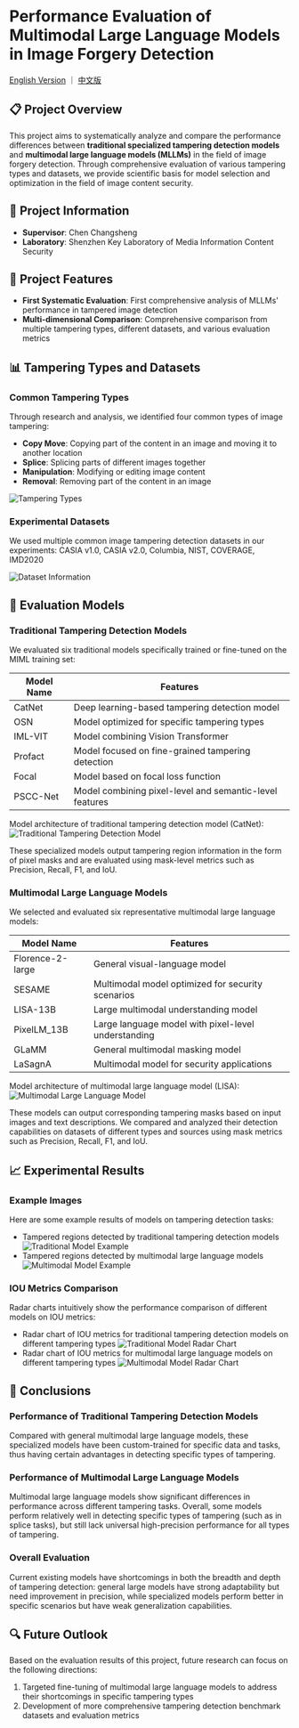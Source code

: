 # Performance Evaluation of Multimodal Large Language Models in Image Forgery Detection

[English Version](README_EN.md) ｜ [中文版](README_CN.md)

## 📋 Project Overview

This project aims to systematically analyze and compare the performance differences between **traditional specialized tampering detection models** and **multimodal large language models (MLLMs)** in the field of image forgery detection. Through comprehensive evaluation of various tampering types and datasets, we provide scientific basis for model selection and optimization in the field of image content security.

## 🔬 Project Information
- **Supervisor**: Chen Changsheng
- **Laboratory**: Shenzhen Key Laboratory of Media Information Content Security

## 🚀 Project Features
- **First Systematic Evaluation**: First comprehensive analysis of MLLMs' performance in tampered image detection
- **Multi-dimensional Comparison**: Comprehensive comparison from multiple tampering types, different datasets, and various evaluation metrics

## 📊 Tampering Types and Datasets

### Common Tampering Types
Through research and analysis, we identified four common types of image tampering:
- **Copy Move**: Copying part of the content in an image and moving it to another location
- **Splice**: Splicing parts of different images together
- **Manipulation**: Modifying or editing image content
- **Removal**: Removing part of the content in an image

![Tampering Types](images/tamperingTypesEN.png)

### Experimental Datasets
We used multiple common image tampering detection datasets in our experiments: CASIA v1.0, CASIA v2.0, Columbia, NIST, COVERAGE, IMD2020

![Dataset Information](images/datasetsEN.png)

## 🤖 Evaluation Models

### Traditional Tampering Detection Models
We evaluated six traditional models specifically trained or fine-tuned on the MIML training set:

<div align="center">

| Model Name | Features |
|---------|------|
| CatNet | Deep learning-based tampering detection model |
| OSN | Model optimized for specific tampering types |
| IML-VIT | Model combining Vision Transformer |
| Profact | Model focused on fine-grained tampering detection |
| Focal | Model based on focal loss function |
| PSCC-Net | Model combining pixel-level and semantic-level features |

</div>

Model architecture of traditional tampering detection model (CatNet):
![Traditional Tampering Detection Model](images/specialized.png)

These specialized models output tampering region information in the form of pixel masks and are evaluated using mask-level metrics such as Precision, Recall, F1, and IoU.

### Multimodal Large Language Models
We selected and evaluated six representative multimodal large language models:

<div align="center">

| Model Name | Features |
|---------|------|
| Florence-2-large | General visual-language model |
| SESAME | Multimodal model optimized for security scenarios |
| LISA-13B | Large multimodal understanding model |
| PixelLM_13B | Large language model with pixel-level understanding |
| GLaMM | General multimodal masking model |
| LaSagnA | Multimodal model for security applications |

</div>

Model architecture of multimodal large language model (LISA):
![Multimodal Large Language Model](images/MLLM.png)

These models can output corresponding tampering masks based on input images and text descriptions. We compared and analyzed their detection capabilities on datasets of different types and sources using mask metrics such as Precision, Recall, F1, and IoU.

## 📈 Experimental Results

### Example Images
Here are some example results of models on tampering detection tasks:

- Tampered regions detected by traditional tampering detection models
![Traditional Model Example](images/eg_specialized.png)
- Tampered regions detected by multimodal large language models
![Multimodal Model Example](images/eg_MLLM.png)

### IOU Metrics Comparison
Radar charts intuitively show the performance comparison of different models on IOU metrics:

- Radar chart of IOU metrics for traditional tampering detection models on different tampering types
![Traditional Model Radar Chart](images/radar_specialized.png)
- Radar chart of IOU metrics for multimodal large language models on different tampering types
![Multimodal Model Radar Chart](images/radar_MLLM.png) 

## 📝 Conclusions

### Performance of Traditional Tampering Detection Models
Compared with general multimodal large language models, these specialized models have been custom-trained for specific data and tasks, thus having certain advantages in detecting specific types of tampering.

### Performance of Multimodal Large Language Models
Multimodal large language models show significant differences in performance across different tampering tasks. Overall, some models perform relatively well in detecting specific types of tampering (such as in splice tasks), but still lack universal high-precision performance for all types of tampering.

### Overall Evaluation
Current existing models have shortcomings in both the breadth and depth of tampering detection: general large models have strong adaptability but need improvement in precision, while specialized models perform better in specific scenarios but have weak generalization capabilities.

## 🔍 Future Outlook
Based on the evaluation results of this project, future research can focus on the following directions:
1. Targeted fine-tuning of multimodal large language models to address their shortcomings in specific tampering types
2. Development of more comprehensive tampering detection benchmark datasets and evaluation metrics